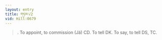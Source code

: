```yaml
---
layout: entry
title: གཏམ་√2
vid: Hill:0679
---
```

> \. To appoint, to commission (Jä) CD\. To tell DK\. To say, to tell DS, TC\.


